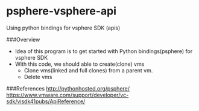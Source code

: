 # psphere-vsphere-api
Using python bindings for vsphere SDK (apis)

###Overview
* Idea of this program is to get started with Python bindings(psphere) for vsphere SDK
* With this code, we should able to create(clone) vms
    * Clone vms(linked and full clones) from a parent vm.
    * Delete vms

###References
http://pythonhosted.org/psphere/
https://www.vmware.com/support/developer/vc-sdk/visdk41pubs/ApiReference/


